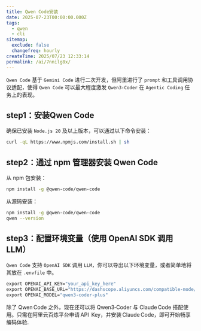 ```yaml
---
title: Qwen Code安装
date: 2025-07-23T00:00:00.000Z
tags:
  - qwen
  - cli
sitemap:
  exclude: false
  changefreq: hourly
createTime: 2025/07/23 12:33:14
permalink: /ai/7nnilg8x/
---
```


`Qwen Code` 基于 `Gemini Code` 进行二次开发，但阿里进行了 `prompt` 和工具调用协议适配，使得 `Qwen Code` 可以最大程度激发 `Qwen3-Coder` 在 `Agentic Coding` 任务上的表现。

## step1：安装Qwen Code

确保已安装 `Node.js 20` 及以上版本，可以通过以下命令安装：

```sh
curl -qL https://www.npmjs.com/install.sh | sh

```

## step2：通过 npm 管理器安装 Qwen Code

从 npm 包安装：

```sh
npm install -g @qwen-code/qwen-code
```

从源码安装：

```sh
npm install -g @qwen-code/qwen-code
qwen --version
```

## step3：配置环境变量（使用 OpenAI SDK 调用 LLM）

`Qwen Code` 支持 `OpenAI SDK` 调用 `LLM`，你可以导出以下环境变量，或者简单地将其放在 `.envfile` 中。

```sh
export OPENAI_API_KEY="your_api_key_here"
export OPENAI_BASE_URL="https://dashscope.aliyuncs.com/compatible-mode/v1"
export OPENAI_MODEL="qwen3-coder-plus"
```

除了 Qwen Code 之外，现在还可以将 Qwen3‑Coder 与 Claude Code 搭配使用。只需在阿里云百炼平台申请 API  Key，并安装 Claude Code，即可开始畅享编码体验.



